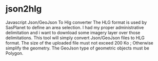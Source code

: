 # json2hlg
Javascript Json/GeoJson To Hlg converter
The HLG format is used by SasPlanet to define an area selection. I had my proper administrative delimitation and i want to download some imagery layer over those delimitations. This tool will simply convert Json/GeoJson files to HLG format.
The size of the uploaded file must not exceed 200 Ko ; Otherwise simplify the geometry.
The GeoJson type of geometric objects must be Polygon.
